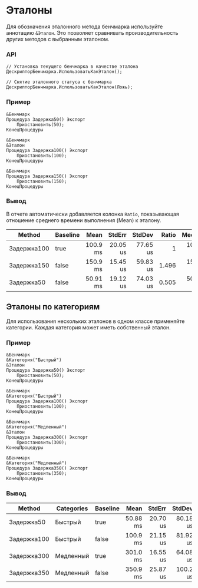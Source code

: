 # Эталоны

Для обозначения эталонного метода бенчмарка используйте аннотацию `&Эталон`.
Это позволяет сравнивать производительность других методов с выбранным эталоном.

### API

```bsl
// Установка текущего бенчмарка в качестве эталона
ДескрипторБенчмарка.ИспользоватьКакЭталон();

// Снятие эталонного статуса с бенчмарка
ДескрипторБенчмарка.ИспользоватьКакЭталон(Ложь);
```

### Пример

```bsl
&Бенчмарк
Процедура Задержка50() Экспорт
	Приостановить(50);
КонецПроцедуры

&Бенчмарк
&Эталон
Процедура Задержка100() Экспорт
	Приостановить(100);
КонецПроцедуры

&Бенчмарк
Процедура Задержка150() Экспорт
	Приостановить(150);
КонецПроцедуры
```

### Вывод

В отчете автоматически добавляется колонка `Ratio`, показывающая отношение среднего времени выполнения (Mean) к эталону.

| Method      | Baseline |     Mean |   StdErr |   StdDev | Ratio |   Median |  Op/s |
|-------------|----------|---------:|---------:|---------:|------:|---------:|------:|
| Задержка100 | true     | 100.9 ms | 20.05 us | 77.65 us |     1 | 100.9 ms | 9.910 |
| Задержка150 | false    | 150.9 ms | 15.45 us | 59.83 us | 1.496 | 150.9 ms | 6.625 |
| Задержка50  | false    | 50.91 ms | 19.12 us | 74.03 us | 0.505 | 50.92 ms | 19.64 |

## Эталоны по категориям

Для использования нескольких эталонов в одном классе применяйте категории. Каждая категория может иметь собственный эталон.

### Пример

```bsl
&Бенчмарк
&Категория("Быстрый")
&Эталон
Процедура Задержка50() Экспорт
	Приостановить(50);
КонецПроцедуры

&Бенчмарк
&Категория("Быстрый")
Процедура Задержка100() Экспорт
	Приостановить(100);
КонецПроцедуры

&Бенчмарк
&Категория("Медленный")
&Эталон
Процедура Задержка300() Экспорт
	Приостановить(300);
КонецПроцедуры

&Бенчмарк
&Категория("Медленный")
Процедура Задержка350() Экспорт
	Приостановить(350);
КонецПроцедуры
```

### Вывод

| Method      | Categories | Baseline |     Mean |   StdErr |   StdDev | Ratio |   Median |  Op/s |
|-------------|------------|----------|---------:|---------:|---------:|------:|---------:|------:|
| Задержка50  | Быстрый    | true     | 50.88 ms | 20.70 us | 80.18 us |     1 | 50.86 ms | 19.65 |
| Задержка100 | Быстрый    | false    | 100.9 ms | 21.15 us | 81.92 us | 1.983 | 100.9 ms | 9.911 |
| Задержка300 | Медленный  | true     | 301.0 ms | 16.55 us | 64.08 us |     1 | 301.0 ms | 3.323 |
| Задержка350 | Медленный  | false    | 350.9 ms | 25.87 us | 100.2 us | 1.166 | 350.9 ms | 2.850 |